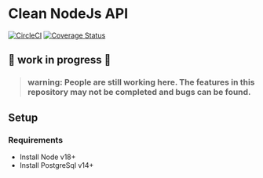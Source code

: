 # Clean NodeJs API

[![CircleCI](https://circleci.com/gh/luizclr/clean-node-api/tree/master.svg?style=shield)](https://circleci.com/gh/luizclr/clean-node-api/tree/master) [![Coverage Status](https://coveralls.io/repos/github/luizclr/clean-node-api/badge.svg?branch=master)](https://coveralls.io/github/luizclr/clean-node-api?branch=master)

## 🚧 work in progress 🚧

> ### **warning**: People are still working here. The features in this repository may not be completed and bugs can be found.

## Setup

### Requirements

- Install Node v18+
- Install PostgreSql v14+
